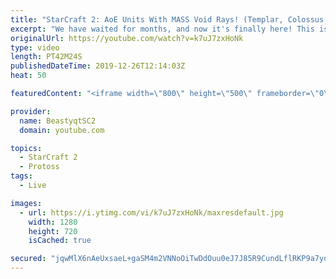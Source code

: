 ```yaml
---
title: "StarCraft 2: AoE Units With MASS Void Rays! (Templar, Colossus, Disruptors!)"
excerpt: "We have waited for months, and now it's finally here! This is the VOID RAYS to GRANDMASTER series! With the new balance changes to speedy Void Rays in the latest patch, we can now begin the series right! At this point in the series, we are introducing AOE units into the composition to make the games"
originalUrl: https://youtube.com/watch?v=k7uJ7zxHoNk
type: video
length: PT42M24S
publishedDateTime: 2019-12-26T12:14:03Z
heat: 50

featuredContent: "<iframe width=\"800\" height=\"500\" frameborder=\"0\" src=\"https://www.youtube.com/embed/k7uJ7zxHoNk\" allow=\"accelerometer; autoplay; encrypted-media; gyroscope; picture-in-picture\" allowfullscreen></iframe>"

provider:
  name: BeastyqtSC2
  domain: youtube.com

topics:
  - StarCraft 2
  - Protoss
tags:
  - Live

images:
  - url: https://i.ytimg.com/vi/k7uJ7zxHoNk/maxresdefault.jpg
    width: 1280
    height: 720
    isCached: true

secured: "jqwMlX6nAeUxsaeL+gaSM4m2VNNoOiTwDdOuu0eJ7J85R9CundLflRKP9a7ydGeoQGCIoXP+oVzN64mv0Bl6OmWSTQ/JWGOdiUiPcTVPsz6E1Hym8UifXpTmDIfaPXhuKRcM1cdFxDid57Gebt8qyUg98jQln/VX3Hri/NVGtG90CG8u1u746z19CyVznfswDOc3GWqpsu7JrTGm7LR3qFbrzjuOEckWNSwqhCvfsLgRGm3c+hkXHZPUJhjLZedrc1qGN2/XB5e3F8/0AKNJNfNt01ccmmPiRzJo33zgi9yU8Q+H+aSFTTicY51EDhkxJ0cyJxbLLoGo+Vpd7DEKbsaefH8nnXWvIV3vJzFJsYuELuw8hw4If1PPBjZxFgpmmwpCpneNvyVJKCBRCkw7xVQQW0ieniRfkyofqZQtNPY=;o3dav6c7NxTfI3pOy1MrdQ=="
---
```


